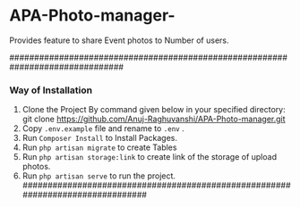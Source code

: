 #  APA-Photo-manager-
Provides feature to share Event photos to Number of users.

###############################################################################
###  Way of Installation
1. Clone the Project By command given below in your specified directory: </br>
git clone https://github.com/Anuj-Raghuvanshi/APA-Photo-manager.git
2. Copy `.env.example` file and rename to `.env` .
3. Run `Composer Install` to Install Packages.
4. Run `php artisan migrate` to create Tables
5. Run `php artisan storage:link` to create link of the storage of upload photos.
6. Run `php artisan serve` to run the project.
###############################################################################
